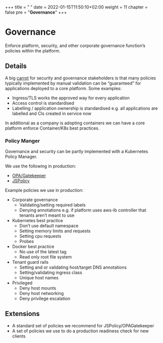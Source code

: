 +++
title = " "
date = 2022-01-15T11:50:10+02:00
weight = 11
chapter = false
pre = "<b>Governance</b>"
+++

# Governance
Enforce platform, security, and other corporate governance function’s policies within the platform.

## Details
A big [carrot](https://en.wikipedia.org/wiki/Carrot_and_stick) for security and governance stakeholders is that many policies typically implemented by manual validation can be “guaranteed” for applications deployed to a core platform. Some examples:

* Ingress/TLS works the approved way for every application
* Access control is standardised
* Labelling / application ownership is standardised e.g. all applications are labelled and CIs created in service now

In additional as a company is adopting containers we can have a core platform enforce Container/K8s best practices.

### Policy Manger
Governance and security can be partly implemented with a Kubernetes Policy Manager. 

We use the following in production:

* [OPA/Gatekeeper](https://github.com/open-policy-agent/gatekeeper)
* [JSPolicy](https://www.jspolicy.com/)

Example policies we use in production:

* Corporate governance
  * Validating/setting required labels
  * Denying annotations e.g. if platform uses aws-lb controller that tenants aren’t meant to use
* Kubernetes best practice
  * Don’t use default namespace
  * Setting memory limits and requests
  * Setting cpu requests
  * Probes
* Docker best practice
  * No use of the latest tag
  * Read only root file system
* Tenant guard rails
  * Setting and or validating host/target DNS annotations
  * Setting/validating ingress class
  * Unique host names
* Privileged
  * Deny host mounts
  * Deny host networking
  * Deny privilege escalation
  
## Extensions

* A standard set of policies we recommend for JSPolicy/OPAGatekeeper
* A set of policies we use to do a production readiness check for new clients
